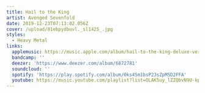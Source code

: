 ```yaml
---
title: Hail to the King
artist: Avenged Sevenfold
date: 2019-12-23T07:13:02.056Z
cover: /upload/81ebpydbuvl._sl1425_.jpg
styles:
  - Heavy Metal
links:
  applemusic: https://music.apple.com/album/hail-to-the-king-deluxe-version/672046420
  bandcamp: ''
  deezer: 'https://www.deezer.com/album/6872781'
  soundcloud: ''
  spotify: 'https://play.spotify.com/album/0ks45m1bsP2JsZpM5D2FFA'
  youtube: https://music.youtube.com/playlist?list=OLAK5uy_lZZQbvN9U-kpQz_pRrWEMkPn5BX7LeOiM
---
```

